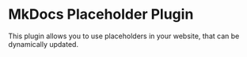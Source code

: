 # MkDocs Placeholder Plugin

This plugin allows you to use placeholders in your website, that can be dynamically updated.
